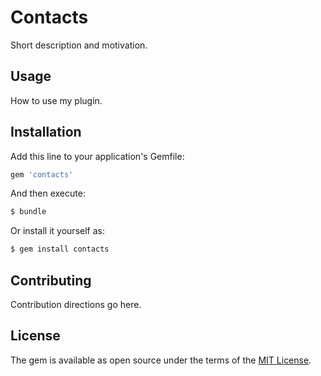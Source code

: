 # Contacts
Short description and motivation.

## Usage
How to use my plugin.

## Installation
Add this line to your application's Gemfile:

```ruby
gem 'contacts'
```

And then execute:
```bash
$ bundle
```

Or install it yourself as:
```bash
$ gem install contacts
```

## Contributing
Contribution directions go here.

## License
The gem is available as open source under the terms of the [MIT License](http://opensource.org/licenses/MIT).
